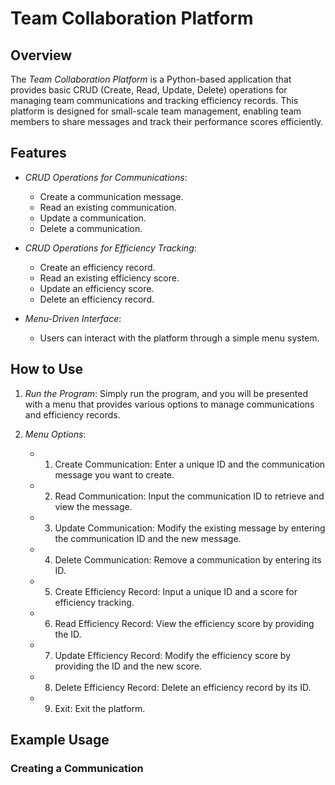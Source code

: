 # Team Collaboration Platform

## Overview
The *Team Collaboration Platform* is a Python-based application that provides basic CRUD (Create, Read, Update, Delete) operations for managing team communications and tracking efficiency records. This platform is designed for small-scale team management, enabling team members to share messages and track their performance scores efficiently.

## Features
- *CRUD Operations for Communications*: 
  - Create a communication message.
  - Read an existing communication.
  - Update a communication.
  - Delete a communication.
  
- *CRUD Operations for Efficiency Tracking*:
  - Create an efficiency record.
  - Read an existing efficiency score.
  - Update an efficiency score.
  - Delete an efficiency record.
  
- *Menu-Driven Interface*: 
  - Users can interact with the platform through a simple menu system.

## How to Use

1. *Run the Program*:
   Simply run the program, and you will be presented with a menu that provides various options to manage communications and efficiency records.

2. *Menu Options*:
   - 1. Create Communication: Enter a unique ID and the communication message you want to create.
   - 2. Read Communication: Input the communication ID to retrieve and view the message.
   - 3. Update Communication: Modify the existing message by entering the communication ID and the new message.
   - 4. Delete Communication: Remove a communication by entering its ID.
   - 5. Create Efficiency Record: Input a unique ID and a score for efficiency tracking.
   - 6. Read Efficiency Record: View the efficiency score by providing the ID.
   - 7. Update Efficiency Record: Modify the efficiency score by providing the ID and the new score.
   - 8. Delete Efficiency Record: Delete an efficiency record by its ID.
   - 9. Exit: Exit the platform.

## Example Usage

### Creating a Communication
